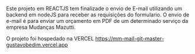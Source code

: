 Este projeto em REACTJS tem finalizade o envio de E-mail utilizando um backend em nodeJS para receber as requisições do formulario.
O envio de e-mail é para enviar um orçamento em PDF de um determinado serviço da empresa Mudanças Mazutti.

O projeto foi hospedado na VERCEL https://mm-mail-git-master-gustavobedim.vercel.app
